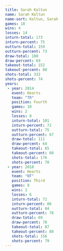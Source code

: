 ```yaml
---
title: Sarah Koltun
name: Sarah Koltun
name-sort: Koltun, Sarah
games: 18
wins: 4
losses: 14
inturn-total: 173
inturn-percent: 75
outturn-total: 159
outturn-percent: 73
draw-total: 180
draw-percent: 69
takeout-total: 152
takeout-percent: 80
shots-total: 332
shots-percent: 74
years:
 - year: 2014
   event: Hearts
   team: "TR"
   position: Fourth
   games: 10
   wins: 2
   losses: 8
   inturn-total: 101
   inturn-percent: 72
   outturn-total: 75
   outturn-percent: 67
   draw-total: 111
   draw-percent: 64
   takeout-total: 65
   takeout-percent: 80
   shots-total: 176
   shots-percent: 70
 - year: 2018
   event: Hearts
   team: "NT"
   position: Third
   games: 8
   wins: 2
   losses: 6
   inturn-total: 72
   inturn-percent: 80
   outturn-total: 84
   outturn-percent: 78
   draw-total: 69
   draw-percent: 78
   takeout-total: 87
   takeout-percent: 80
   shots-total: 156
   shots-percent: 79
---
```

